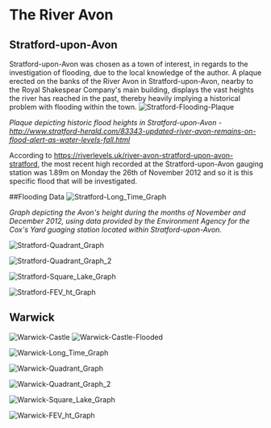 # The River Avon
## Stratford-upon-Avon
Stratford-upon-Avon was chosen as a town of interest, in regards to the investigation of flooding, due to the local knowledge of the author. A plaque erected on the banks of the River Avon in Stratford-upon-Avon, nearby to the Royal Shakespear Company's main building, displays the vast heights the river has reached in the past, thereby heavily implying a historical problem with flooding within the town.
![Stratford-Flooding-Plaque](Stratford-Flooding-Plaque.png)

*Plaque depicting historic flood heights in Stratford-upon-Avon - http://www.stratford-herald.com/83343-updated-river-avon-remains-on-flood-alert-as-water-levels-fall.html*

According to https://riverlevels.uk/river-avon-stratford-upon-avon-stratford, the most recent high recorded at the Stratford-upon-Avon gauging station was 1.89m on Monday the 26th of November 2012 and so it is this specific flood that will be investigated.

##Flooding Data
![Stratford-Long_Time_Graph](Stratford-Long_Time_Graph.png)

*Graph depicting the Avon's height during the months of November and December 2012, using data provided by the Environment Agency for the Cox's Yard guaging station located within Stratford-upon-Avon.*



![Stratford-Quadrant_Graph](Stratford-Quadrant_Graph.png)

![Stratford-Quadrant_Graph_2](Stratford-Quadrant_Graph_2.png)

![Stratford-Square_Lake_Graph](Stratford-Square_Lake_Graph.png)

![Stratford-FEV_ht_Graph](Stratford-FEV_ht_Graph.png)
## Warwick
![Warwick-Castle](Warwick-Castle.png) ![Warwick-Castle-Flooded](Warwick-Castle-Flooded.png)

![Warwick-Long_Time_Graph](Warwick-Long_Time_Graph.png)

![Warwick-Quadrant_Graph](Warwick-Quadrant_Graph.png)

![Warwick-Quadrant_Graph_2](Warwick-Quadrant_Graph_2.png)

![Warwick-Square_Lake_Graph](Warwick-Square_Lake_Graph.png)

![Warwick-FEV_ht_Graph](Warwick-FEV_ht_Graph.png)
